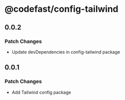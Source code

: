 # @codefast/config-tailwind

## 0.0.2

### Patch Changes

- Update devDependencies in config-tailwind package

## 0.0.1

### Patch Changes

- Add Tailwind config package
